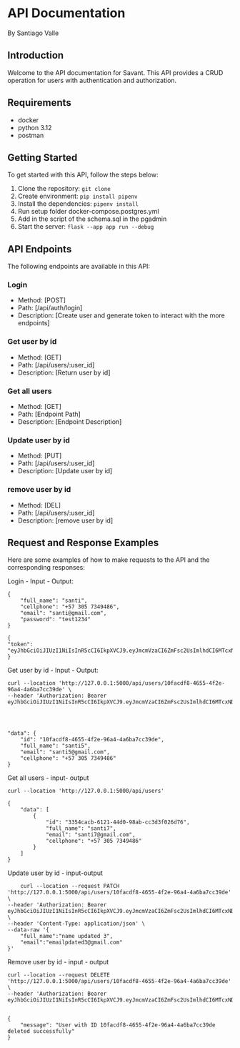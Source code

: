 # API Documentation
By Santiago Valle
## Introduction
Welcome to the API documentation for Savant. This API provides a CRUD operation for users with authentication and authorization.
## Requirements ##
- docker
- python 3.12
- postman
## Getting Started
To get started with this API, follow the steps below:

1. Clone the repository: `git clone `
2. Create environment:  `pip install pipenv`
3. Install the dependencies: `pipenv install`
4. Run setup folder docker-compose.postgres.yml
5. Add in the script of the schema.sql in the pgadmin
3. Start the server: `flask --app app run --debug`

## API Endpoints
The following endpoints are available in this API:

### Login
- Method: [POST]
- Path: [/api/auth/login]
- Description: [Create user and generate token to interact with the more endpoints]

### Get user by id
- Method: [GET]
- Path: [/api/users/:user_id]
- Description: [Return user by id]

### Get all users
- Method: [GET]
- Path: [Endpoint Path]
- Description: [Endpoint Description]

### Update user by id
- Method: [PUT]
- Path: [/api/users/:user_id]
- Description: [Update user by id]

### remove user by id
- Method: [DEL]
- Path: [/api/users/:user_id]
- Description: [remove user by id]

## Request and Response Examples
Here are some examples of how to make requests to the API and the corresponding responses:

Login - Input - Output:

    {
        "full_name": "santi",
        "cellphone": "+57 305 7349486",
        "email": "santi@gmail.com",
        "password": "test1234" 
    }

    {
    "token": "eyJhbGciOiJIUzI1NiIsInR5cCI6IkpXVCJ9.eyJmcmVzaCI6ZmFsc2UsImlhdCI6MTcxNDA3NTM1NiwianRpIjoiZDQzNjRiYTQtYTM1OS00NWVjLT" 
    }

Get user by id - Input - Output:


    curl --location 'http://127.0.0.1:5000/api/users/10facdf8-4655-4f2e-96a4-4a6ba7cc39de' \
    --header 'Authorization: Bearer eyJhbGciOiJIUzI1NiIsInR5cCI6IkpXVCJ9.eyJmcmVzaCI6ZmFsc2UsImlhdCI6MTcxNDA3NDI2NCwianRpIjoiMDg5YWQ1ZjAtNTUzMS00YTVhLWFmMTUtNzdkY2E5ZDVmNDA2IiwidHlwZSI6ImFjY2VzcyIsInN1YiI6IjEwZmFjZGY4LTQ2NTUtNGYyZS05NmE0LTRhNmJhN2NjMzlkZSIsIm5iZiI6MTcxNDA3NDI2NCwiY3NyZiI6ImY0MjA2ZWZiLTMyNzYtNDY4Ny04YTE5LTRhN2E4YWViY2QwNCIsImV4cCI6MTcxNDA3NTE2NH0.ARgECBeX1S5wTQxJAIe0fi793kBtqJswg8ATmFc5nVk'


    

    "data": {
        "id": "10facdf8-4655-4f2e-96a4-4a6ba7cc39de",
        "full_name": "santi5",
        "email": "santi5@gmail.com",
        "cellphone": "+57 305 7349486"
    }

Get all users - input- output

    curl --location 'http://127.0.0.1:5000/api/users'

    {
        "data": [
            {
                "id": "3354cacb-6121-44d0-98ab-cc3d3f026d76",
                "full_name": "santi7",
                "email": "santi7@gmail.com",
                "cellphone": "+57 305 7349486"
            }
        ]
    }

Update user by id - input-output

        curl --location --request PATCH 'http://127.0.0.1:5000/api/users/10facdf8-4655-4f2e-96a4-4a6ba7cc39de' \
    --header 'Authorization: Bearer eyJhbGciOiJIUzI1NiIsInR5cCI6IkpXVCJ9.eyJmcmVzaCI6ZmFsc2UsImlhdCI6MTcxNDA3NDI2NCwianRpIjoiMDg5YWQ1ZjAtNTUzMS00YTVhLWFmMTUtNzdkY2E5ZDVmNDA2IiwidHlwZSI6ImFjY2VzcyIsInN1YiI6IjEwZmFjZGY4LTQ2NTUtNGYyZS05NmE0LTRhNmJhN2NjMzlkZSIsIm5iZiI6MTcxNDA3NDI2NCwiY3NyZiI6ImY0MjA2ZWZiLTMyNzYtNDY4Ny04YTE5LTRhN2E4YWViY2QwNCIsImV4cCI6MTcxNDA3NTE2NH0.ARgECBeX1S5wTQxJAIe0fi793kBtqJswg8ATmFc5nVk' \
    --header 'Content-Type: application/json' \
    --data-raw '{
        "full_name":"name updated 3",
        "email":"emailpdated3@gmail.com"
    }'

Remove user by id - input - output

    curl --location --request DELETE 'http://127.0.0.1:5000/api/users/10facdf8-4655-4f2e-96a4-4a6ba7cc39de' \
    --header 'Authorization: Bearer eyJhbGciOiJIUzI1NiIsInR5cCI6IkpXVCJ9.eyJmcmVzaCI6ZmFsc2UsImlhdCI6MTcxNDA3NDI2NCwianRpIjoiMDg5YWQ1ZjAtNTUzMS00YTVhLWFmMTUtNzdkY2E5ZDVmNDA2IiwidHlwZSI6ImFjY2VzcyIsInN1YiI6IjEwZmFjZGY4LTQ2NTUtNGYyZS05NmE0LTRhNmJhN2NjMzlkZSIsIm5iZiI6MTcxNDA3NDI2NCwiY3NyZiI6ImY0MjA2ZWZiLTMyNzYtNDY4Ny04YTE5LTRhN2E4YWViY2QwNCIsImV4cCI6MTcxNDA3NTE2NH0.ARgECBeX1S5wTQxJAIe0fi793kBtqJswg8ATmFc5nVk'


    {
        "message": "User with ID 10facdf8-4655-4f2e-96a4-4a6ba7cc39de deleted successfully"
    }